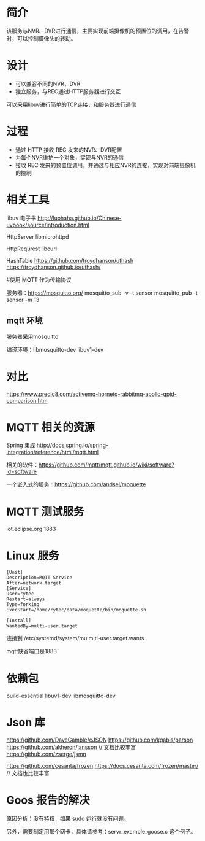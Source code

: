 # 简介

该服务与NVR、DVR进行通信，主要实现前端摄像机的预置位的调用，在告警时，可以控制摄像头的转动。

# 设计

* 可以兼容不同的NVR、DVR
* 独立服务，与REC通过HTTP服务器进行交互

可以采用libuv进行简单的TCP连接，和服务器进行通信

# 过程

* 通过 HTTP 接收 REC 发来的NVR、DVR配置
* 为每个NVR维护一个对象，实现与NVR的通信
* 接收 REC 发来的预置位调用，并通过与相应NVR的连接，实现对前端摄像机的控制

# 相关工具

libuv 电子书
http://luohaha.github.io/Chinese-uvbook/source/introduction.html

HttpServer libmicrohttpd

HttpRequrest libcurl

HashTable https://github.com/troydhanson/uthash   https://troydhanson.github.io/uthash/

#使用 MQTT 作为传输协议

服务器：https://mosquitto.org/
mosquitto_sub -v -t sensor 
mosquitto_pub -t sensor -m 13 



## mqtt 环境

服务器采用mosquitto

编译环境：libmosquitto-dev	libuv1-dev

# 对比
https://www.predic8.com/activemq-hornetq-rabbitmq-apollo-qpid-comparison.htm

# MQTT 相关的资源

Spring 集成 http://docs.spring.io/spring-integration/reference/html/mqtt.html

相关的软件：https://github.com/mqtt/mqtt.github.io/wiki/software?id=software

一个嵌入式的服务：https://github.com/andsel/moquette

# MQTT 测试服务

iot.eclipse.org 1883

# Linux 服务

```
[Unit]
Description=MQTT Service
After=network.target
[Service]
User=rytec
Restart=always
Type=forking
ExecStart=/home/rytec/data/moquette/bin/moquette.sh

[Install]
WantedBy=multi-user.target

```

连接到 /etc/systemd/system/mu  mlti-user.target.wants

mqtt缺省端口是1883

# 依赖包
build-essential
libuv1-dev
libmosquitto-dev

# Json 库

https://github.com/DaveGamble/cJSON
https://github.com/kgabis/parson
https://github.com/akheron/jansson      // 文档比较丰富
https://github.com/zserge/jsmn

https://github.com/cesanta/frozen
https://docs.cesanta.com/frozen/master/     // 文档也比较丰富

# Goos 报告的解决

原因分析：没有特权，如果 sudo 运行就没有问题。

另外，需要制定用那个网卡，具体请参考：servr_example_goose.c 这个例子。